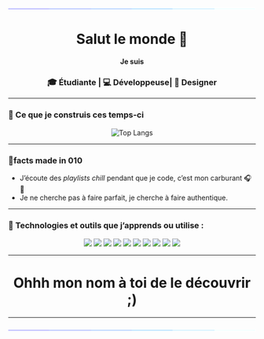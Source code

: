 <!-- Animated entrance -->
<p align="center">
  <img src="https://raw.githubusercontent.com/H1xxxx/H1xxxx/main/a.gif" style="max-width: 100%;" alt="animated gate">
</p>

<h1 align="center">Salut le monde 👋</h1>
<h4 align="center">Je suis </h4>
<h3 align="center">🎓 Étudiante | 💻 Développeuse| 🎨 Designer</h3>

---

### 🚧 Ce que je construis ces temps-ci

<p align="center">
  <img align="center" src="https://github-readme-stats.vercel.app/api/top-langs/?username=010calll&layout=compact&theme=radical&langs_count=10" alt="Top Langs" />
</p>

---

### 🧠facts made in 010

- J’écoute des <i>playlists chill</i> pendant que je code, c’est mon carburant 🎧🌙  
- Je ne cherche pas à faire parfait, je cherche à faire authentique.

---

### 🧰 Technologies et outils que j’apprends ou utilise :

<p align="center">
  <img src="https://img.shields.io/badge/HTML-E34F26?style=flat&logo=html5&logoColor=white" />
  <img src="https://img.shields.io/badge/CSS-1572B6?style=flat&logo=css3&logoColor=white" />
  <img src="https://img.shields.io/badge/Tailwind_CSS-38B2AC?style=flat&logo=tailwind-css&logoColor=white" />
  <img src="https://img.shields.io/badge/Bootstrap-563D7C?style=flat&logo=bootstrap&logoColor=white" />
  <img src="https://img.shields.io/badge/JavaScript-F7DF1E?style=flat&logo=javascript&logoColor=black" />
  <img src="https://img.shields.io/badge/TypeScript-3178C6?style=flat&logo=typescript&logoColor=white" />
  <img src="https://img.shields.io/badge/PHP-777BB4?style=flat&logo=php&logoColor=white" />
  <img src="https://img.shields.io/badge/MySQL-4479A1?style=flat&logo=mysql&logoColor=white" />
  <img src="https://img.shields.io/badge/Docker-2496ED?style=flat&logo=docker&logoColor=white" />
  <img src="https://img.shields.io/badge/C-00599C?style=flat&logo=c&logoColor=white" />
</p>

---


<h1 align="center">Ohhh  mon nom à toi de le découvrir ;)</h1>


---

<!-- Animated outro -->
<p align="center">
  <img src="https://raw.githubusercontent.com/H1xxxx/H1xxxx/main/a.gif" style="max-width: 100%;" alt="animated gate closing">
</p>
